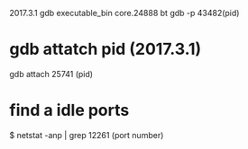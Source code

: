 2017.3.1
gdb executable_bin core.24888
bt
gdb -p 43482(pid)

# gdb attatch pid (2017.3.1)
gdb
attach 25741 (pid)

# find a idle ports
$ netstat -anp | grep 12261 (port number)
